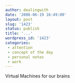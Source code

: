 ```yaml
---
author: dealingwith
date: '2006-06-19 16:49:00'
layout: post
slug: '1423'
status: publish
title: '...'
wordpress_id: '1423'
categories:
 - attention
 - concept of the day
 - personal notes
 - work
---
```


Virtual Machines for our brains

